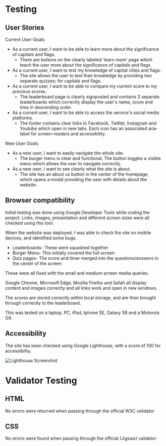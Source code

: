 # Testing

## User Stories

Current User Goals

* As a current user, I want to be able to learn more about the significance of capitals and flags.
    - There are buttons on the clearly labeled 'learn more' page which teach the user more about the significance of capitals and flags.
* As a current user, I want to test my knowledge of capital cities and flags.
    - The site allows the user to test their knowledge by providing two separate quizzes; for capitals and flags.
* As a current user, I want to be able to compare my current score to my previous scores.
    - The leaderboard page is clearly signposted and contains 2 separate leaderboards which correctly display the user's name, score and time in descending order.
* As a current user, I want to be able to access the service's social media platforms.
    - The footer contains clear links to Facebook, Twitter, Instagram and Youtube which open in new tabs. Each icon has an associated aria-label for screen-readers and accessibility.

New User Goals

* As a new user, I want to easily navigate the whole site.
    - The burger menu is clear and functional. The button toggles a visible menu which allows the user to navigate correctly.
* As a new user, I want to see clearly what the site is about.
    - The site has an about us button in the center of the homepage, which opens a modal providing the user with details about the website.

## Browser compatibility

Initial testing was done using Google Developer Tools while coding the project. Links, images, presentation and different screen sizes were all checked using this tool.

When the website was deployed, I was able to check the site on mobile devices, and identified some bugs.

* Leaderboards- These were squashed together
* Burger Menu- This initially covered the full screen
* Quiz pages- The score and timer merged into the questions/answers in the center of the screen

These were all fixed with the small and medium screen media queries.

Google Chrome, Microsoft Edge, Mozilla Firefox and Safari all display content and images correctly and all links work and open in new windows.

The scores are stored correctly within local storage, and are then brought through correctly to the leaderboard.

This was tested on a laptop, PC, iPad, Iphone SE, Galaxy S8 and a Motorola G9. 

## Accessibility

The site has been checked using Google Lighthouse, with a score of 100 for accessibility.

![Lighthouse Screenshot]()

# Validator Testing

## HTML
No errors were returned when passing through the official W3C validator


## CSS
No errors were found when passing through the official (Jigsaw) validator



